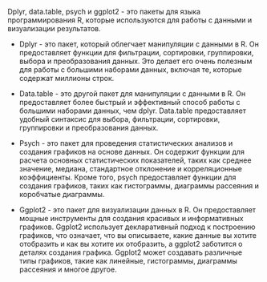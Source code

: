Dplyr, data.table, psych и ggplot2 - это пакеты для языка программирования R, которые используются для работы с данными и визуализации результатов.

* Dplyr - это пакет, который облегчает манипуляции с данными в R. Он предоставляет функции для фильтрации, сортировки, группировки, выбора и преобразования данных. Это делает его очень полезным для работы с большими наборами данных, включая те, которые содержат миллионы строк.

* Data.table - это другой пакет для манипуляции с данными в R. Он предоставляет более быстрый и эффективный способ работы с большими наборами данных, чем dplyr. Data.table предоставляет удобный синтаксис для выбора, фильтрации, сортировки, группировки и преобразования данных.

* Psych - это пакет для проведения статистических анализов и создания графиков на основе данных. Он содержит функции для расчета основных статистических показателей, таких как среднее значение, медиана, стандартное отклонение и корреляционные коэффициенты. Кроме того, psych предоставляет функции для создания графиков, таких как гистограммы, диаграммы рассеяния и коробчатые диаграммы.

* Ggplot2 - это пакет для визуализации данных в R. Он предоставляет мощные инструменты для создания красивых и информативных графиков. Ggplot2 использует декларативный подход к построению графиков, что означает, что вы описываете, какие данные вы хотите отобразить и как вы хотите их отобразить, а ggplot2 заботится о деталях создания графика. Ggplot2 может создавать различные типы графиков, такие как линейные, гистограммы, диаграммы рассеяния и многое другое.
